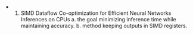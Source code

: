 - 1. SIMD Dataflow Co-optimization for Efficient Neural Networks Inferences on CPUs
	a. the goal
		minimizing inference time while maintaining accuracy.
	b. method 
		keeping outputs in SIMD registers.


